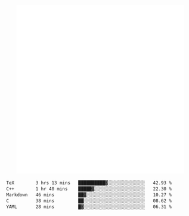 <div align="center">
    <a href="https://konst.fish">
        <img src="https://raw.githubusercontent.com/konstfish/konstfish/master/fish.svg" alt="Logo" width="450"/>
    </a>
</div>

<!--START_SECTION:waka-->
```text
TeX        3 hrs 13 mins   ██████████▓░░░░░░░░░░░░░░   42.93 % 
C++        1 hr 40 mins    █████▓░░░░░░░░░░░░░░░░░░░   22.30 % 
Markdown   46 mins         ██▓░░░░░░░░░░░░░░░░░░░░░░   10.27 % 
C          38 mins         ██░░░░░░░░░░░░░░░░░░░░░░░   08.62 % 
YAML       28 mins         █▓░░░░░░░░░░░░░░░░░░░░░░░   06.31 % 
```
<!--END_SECTION:waka-->

